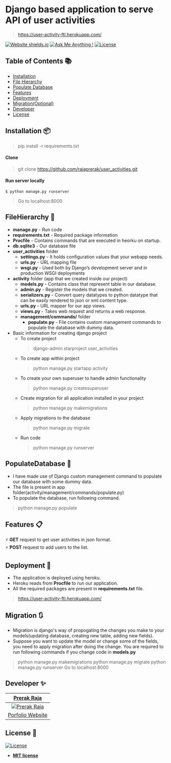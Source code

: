# Django based application to serve API of user activities
> https://user-activity-ftl.herokuapp.com/



[![Website shields.io](https://img.shields.io/badge/website-up-yellow)](http://rajaprerak.github.io/)
[![Ask Me Anything !](https://img.shields.io/badge/ask%20me-linkedin-1abc9c.svg)](https://www.linkedin.com/in/rajaprerak/)
[![License](http://img.shields.io/:license-mit-blue.svg?style=flat-square)](http://badges.mit-license.org)

## Table of Contents 📚

- [Installation](#installation)
- [File Hierarchy](#filehierarchy)
- [Populate Database](#populatedatabase)
- [Features](#features)
- [Deployment](#deployment)
- [Migration(Optional)](#migration)
- [Developer](#developer)
- [License](#license)

## Installation 📦

>pip install -r requirements.txt

#### Clone

>git clone https://github.com/rajaprerak/user_activities.git

#### Run server locally

```shell
$ python manage.py runserver
```
> Go to localhost:8000

## FileHierarchy 📄
* **manage.py** - Run code
* **requirements.txt** - Required package information 
* **Procfile** - Contains commands that are executed in heorku on startup.
* **db.sqlite3** - Our database file
* **user_activities** folder
    * **settings.py** - It holds configuration values that your webapp needs.
    * **urls.py** - URL mapping file
    * **wsgi.py** - Used both by Django’s development server and in production WSGI deployments
* **activity** folder (app that we created inside our project)
    * **models.py** - Contains class that represent table in our database.
    * **admin.py** - Register the models that we created.
    * **serializers.py** - Convert query datatypes to python datatype that can be easily rendered to json or xml content type.
    * **urls.py** - URL mapper for our app views.
    * **views.py** - Takes web request and returns a web response.
    * **management/commands/** folder
        * **populate.py** - File contains custom management commands to populate the database with dummy data.
* Basic information for creating django project
    * To create project
        >django-admin starproject user_activities
    * To create app within project
        >python manage.py startapp activity
    * To create your own superuser to handle admin functionality
        >python manage.py createsuperuser
    * Create migration for all application installed in your project
        >python manage.py makemigrations
    * Apply migrations to the database
        >python manage.py migrate
    * Run code
        >python manage.py runserver

## PopulateDatabase 📮
* I have made use of Django custom management command to populate our database with some dummy data.
* The file is present in app folder(activity/management/commands/populate.py)
* To populate the database, run following command.
>python manage.py populate
## Features 📋
⚡️ **GET** request to get user activities in json format.\
⚡️ **POST** request to add users to the list.

## Deployment 🔗
* The application is deployed using heroku.
* Heroku reads from **Procfile** to run our application.
* All the required packages are present in **requirements.txt** file.
> https://user-activity-ftl.herokuapp.com/



## Migration 🔃
* Migration is django's way of propogating the changes you make to your models(updating database, creating new table, adding new fields). 
* Suppose you want to update the model or change some of the fields, you need to apply migration after doing the change. You are required to run following commands if you change code in **models.py**
>python manage.py makemigrations
>python manage.py migrate
>python manage.py runserver
>Go to localhost:8000

## Developer ✨

| <a href="https://rajaprerak.github.io" target="_blank">**Prerak Raja**</a> |
| :---: |
| [![Prerak Raja](https://github.com/rajaprerak.png?size=100)](https://rajaprerak.github.io)    
| <a href="https://rajaprerak.github.io" target="_blank">Porfolio Website</a> |  

## License 📜

[![License](http://img.shields.io/:license-mit-blue.svg?style=flat-square)](http://badges.mit-license.org)

- **[MIT license](http://opensource.org/licenses/mit-license.php)**
